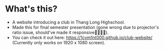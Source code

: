 # What's this?
- A website introducing a club in Thang Long Highschool.
- Made this for final semester presentation (gone wrong due to projector's ratio issue, should've made it responsive🤦‍♂️🤦‍♂️).
- You can check it out here: https://1cym1nt000.github.io/club-website/ (Currently only works on 1920 x 1080 screen).
